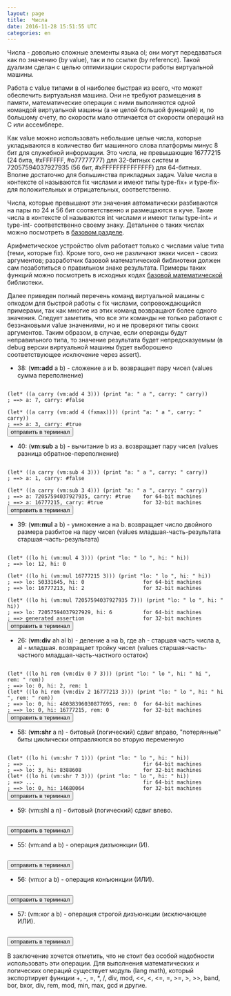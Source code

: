 ```yaml
---
layout: page
title:  Числа
date: 2016-11-28 15:51:55 UTC
categories: en
---
```


   Числа - довольно сложные элементы языка ol; они могут передаваться как по значению (by value), так и по ссылке (by reference). Такой дуализм сделан с целью оптимизации скорости работы виртуальной машины.

   Работа с value типами в ol наиболее быстрая из всего, что может обеспечить виртуальная машина. Они не требуют размещения в памяти, математические операции с ними выполняются одной командой виртуальной машины (а не целой большой функцией) и, по большому счету, по скорости мало отличается от скорости операций на C или ассемблере.

   Как value можно использовать небольшие целые числа, которые укладываются в количество бит машинного слова платформы минус 8 бит для служебной информации. Это числа, не превышающие 16777215 (24 бита, #xFFFFFF, #o77777777) для 32-битных систем и 72057594037927935 (56 бит, #xFFFFFFFFFFFFFF) для 64-битных. Вполне достаточно для большинства прикладных задач. Value числа в контексте ol называются fix числами и имеют типы type-fix+ и type-fix- для положительных и отрицательных, соответственно.

   Числа, которые превышают эти значения автоматически разбиваются на пары по 24 и 56 бит соответственно и размещаются в куче. Такие числа в контексте ol называются int числами и имеют типы type-int+ и type-int- соответственно своему знаку. Детальнее о таких числах можно посмотреть в [базовом разделе](?ru/basic-concepts).

   Арифметическое устройство olvm работает только с числами value типа (теми, которые fix). Кроме того, оно не различают знаки чисел - своих аргументов; разработчик базовой математической библиотеки должен сам позаботиться о правильном знаке результата. Примеры таких функций можно посмотреть в исходных кодах [базовой математической](https://github.com/yuriy-chumak/ol/blob/master/owl/math.scm) библиотеки.

   Далее приведен полный перечень команд виртуальной машины с опкодом для быстрой работы с fix числами, сопровождающийся примерами, так как многие из этих команд возвращают более одного значения. Следует заметить, что все эти команды не только работают с беззнаковыми value значениями, но и не проверяют типы своих аргументов. Таким образом, в случае, если операнды будут неправильного типа, то значение результата будет непредсказуемым (в debug версии виртуальной машины будет выборошено соответствующее исключение через assert).


* 38: (**vm:add** a b) - сложение a и b. возвращает пару чисел (values сумма переполнение)
<pre><code id="add" data-language="scheme">
(let* ((a carry (vm:add 4 3))) (print "a: " a ", carry: " carry))
; ==> a: 7, carry: #false

(let* ((a carry (vm:add 4 (fxmax)))) (print "a: " a ", carry: " carry))
; ==> a: 3, carry: #true
</code><button class="doit" onclick="doit(add.textContent)">отправить в терминал</button></pre>

* 40: (**vm:sub** a b) - вычитание b из a. возвращает пару чисел (values разница обратное-переполнение)
<pre><code id="sub" data-language="scheme">
(let* ((a carry (vm:sub 4 3))) (print "a: " a ", carry: " carry))
; ==> a: 1, carry: #false

(let* ((a carry (vm:sub 3 4))) (print "a: " a ", carry: " carry))
; ==> a: 72057594037927935, carry: #true    for 64-bit machines
; ==> a: 16777215, carry: #true             for 32-bit machines
</code><button class="doit" onclick="doit(sub.textContent)">отправить в терминал</button></pre>

* 39: (**vm:mul** a b) - умножение a на b. возвращает число двойного размера разбитое на пару чисел (values младшая-часть-результата старшая-часть-результата)
<pre><code id="mul" data-language="scheme">
(let* ((lo hi (vm:mul 4 3))) (print "lo: " lo ", hi: " hi))
; ==> lo: 12, hi: 0

(let* ((lo hi (vm:mul 16777215 3))) (print "lo: " lo ", hi: " hi))
; ==> lo: 50331645, hi: 0                   for 64-bit machines
; ==> lo: 16777213, hi: 2                   for 32-bit machines

(let* ((lo hi (vm:mul 72057594037927935 7))) (print "lo: " lo ", hi: " hi))
; ==> lo: 72057594037927929, hi: 6          for 64-bit machines
; ==> generated assertion                   for 32-bit machines
</code><button class="doit" onclick="doit(mul.textContent)">отправить в терминал</button></pre>

* 26: (**vm:div** ah al b) - деление a на b, где ah - старшая часть числа a, al - младшая. возвращает тройку чисел (values старшая-часть-частного младшая-часть-частного остаток)
<pre><code id="div" data-language="scheme">
(let* ((lo hi rem (vm:div 0 7 3))) (print "lo: " lo ", hi: " hi ", rem: " rem))
; ==> lo: 0, hi: 2, rem: 1
(let* ((lo hi rem (vm:div 2 16777213 3))) (print "lo: " lo ", hi: " hi ", rem: " rem))
; ==> lo: 0, hi: 48038396030877695, rem: 0  for 64-bit machines
; ==> lo: 0, hi: 16777215, rem: 0           for 32-bit machines
</code><button class="doit" onclick="doit(div.textContent)">отправить в терминал</button></pre>

* 58: (**vm:shr** a n) - битовый (логический) сдвиг вправо, "потерянные" биты циклически отправляются во вторую переменную
<pre><code id="shr" data-language="scheme">
(let* ((lo hi (vm:shr 7 1))) (print "lo: " lo ", hi: " hi))
; ==> ...                                   fir 64-bit machines
; ==> lo: 3, hi: 8388608                    for 32-bit machines
(let* ((lo hi (vm:shr 7 3))) (print "lo: " lo ", hi: " hi))
; ==> ...                                   fir 64-bit machines
; ==> lo: 0, hi: 14680064                   for 32-bit machines
</code><button class="doit" onclick="doit(shr.textContent)">отправить в терминал</button></pre>

* 59: (vm:shl a n) - битовый (логический) сдвиг влево.
<pre><code id="shl" data-language="scheme">
</code><button class="doit" onclick="doit(shl.textContent)">отправить в терминал</button></pre>

* 55: (vm:and a b) - операция дизъюнкции (И).
<pre><code id="and" data-language="scheme">
</code><button class="doit" onclick="doit(and.textContent)">отправить в терминал</button></pre>

* 56: (vm:or a b) - операция конъюнкции (ИЛИ).
<pre><code id="or" data-language="scheme">
</code><button class="doit" onclick="doit(or.textContent)">отправить в терминал</button></pre>

* 57: (vm:xor a b) - операция строгой дизъюнкции (исключающее ИЛИ).
<pre><code id="xor" data-language="scheme">
</code><button class="doit" onclick="doit(xor.textContent)">отправить в терминал</button></pre>

   В заключение хочется отметить, что не стоит без особой надобности использовать эти операции. Для выполнения математических и логических операций существует модуль (lang math), который экспортирует функции +, -, =, *, /, div, mod, \<<, <, <=, =, >=, >, \>>, band, bor, bxor, div, rem, mod, min, max, gcd и другие.